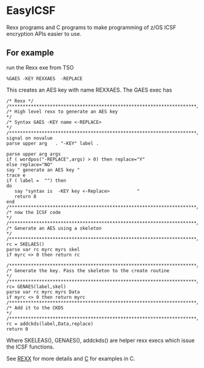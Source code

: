 # EasyICSF
Rexx programs and C programs to make programming of z/OS ICSF encryption APIs easier to use.

## For example 
run the Rexx exe from TSO 
```
%GAES -KEY REXXAES  -REPLACE 
```
This creates an AES key with name REXXAES.
The GAES exec has 
```
/* Rexx */ 
/*********************************************************************/ 
/* High level rexx to generate an AES key                            */ 
/* Syntax GAES -KEY name <-REPLACE>                                  */ 
/*********************************************************************/ 
signal on novalue 
parse upper arg   . "-KEY" label . 
                                                                         
parse upper arg args 
if ( wordpos("-REPLACE",args) > 0) then replace="Y" 
else replace="NO" 
say " generate an AES key " 
trace e 
if ( label =  "") then 
do 
   say "syntax is  -KEY key <-Replace>          " 
   return 8 
end 
/*********************************************************************/ 
/* now the ICSF code                                                 */ 
/*********************************************************************/ 
/* Generate an AES using a skeleton                                  */ 
/*********************************************************************/ 
rc = SKELAES() 
parse var rc myrc myrs skel 
if myrc <> 0 then return rc 
                                                                             
/*********************************************************************/ 
/* Generate the key. Pass the skeleton to the create routine         */ 
/*********************************************************************/ 
rc= GENAES(label,skel) 
parse var rc myrc myrs Data 
if myrc <> 0 then return myrc 
/*********************************************************************/ 
/* Add it to the CKDS                                                */ 
/*********************************************************************/ 
rc = addckds(label,Data,replace) 
return 0 

```
Where SKELEAS(), GENAES(), addckds() are helper rexx execs which issue the ICSF functions. 


See [REXX](Rexx.md) for more details and [C](C.md) for examples in C.